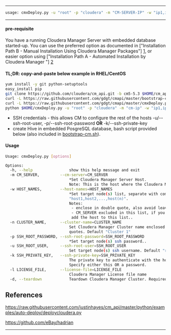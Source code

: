 ----
``` bash
usage: cmxDeploy.py -u "root" -p "cloudera" -m "CM-SERVER-IP" -w "ip1,ip2,ip3,..."
```
----

#### pre-requisite

You have a running Cloudera Manager Server with embedded database started-up. You can use the preferred option as documented in ["Installation Path B - Manual Installation Using Cloudera Manager Packages"] [1](http://www.cloudera.com/content/cloudera-content/cloudera-docs/CM5/latest/Cloudera-Manager-Installation-Guide/cm5ig_install_path_B.html?scroll=cmig_topic_6_6), or easier option using ["Installation Path A - Automated Installation by Cloudera Manager
"] [2](http://www.cloudera.com/content/cloudera-content/cloudera-docs/CM5/latest/Cloudera-Manager-Installation-Guide/cm5ig_install_path_A.html)

#### TL;DR: copy-and-paste below example in RHEL/CentOS
``` bash
yum install -y git python-setuptools
easy_install pip
git clone https://github.com/cloudera/cm_api.git -b cm5-5.3 $HOME/cm_api && pip install $HOME/cm_api/python
curl -L https://raw.githubusercontent.com/gdgt/cmapi/master/bootstrap-cm.sh | bash
curl -L https://raw.githubusercontent.com/gdgt/cmapi/master/cmxDeploy.py -o $HOME/cmxDeploy.py && chmod +x $HOME/cmxDeploy.py
python $HOME/cmxDeploy.py -u "root" -p "cloudera" -m "cm-ip" -w "ip1,ip2,ip3,..."
```
- SSH credentials - this allows CM to configure the rest of the hosts -u/--ssh-root-user, -p/--ssh-root-password **OR** -k/--ssh-private-key
- create Hive in embedded PosgreSQL database, bash script provided below (also included in [bootstrap-cm.sh](https://github.com/gdgt/cmapi/blob/master/bootstrap-cm.sh#L13-L21)). 

#### Usage
``` bash
Usage: cmxDeploy.py [options]

Options:
  -h, --help                show this help message and exit
  -m CM_SERVER,         --cm-server=CM_SERVER
                            *Set Cloudera Manager Server Host.
                            Note: This is the host where the Cloudera Management Services get installed.
  -w HOST_NAMES,        --host-names=HOST_NAMES
                            *Set target node(s) list, separate with comma eg: -w
                            "host1,host2,...,host(n)". 
                            Notes: 
                             - enclose in double quote, also avoid leaving spaces between commas.
                             - CM_SERVER excluded in this list, if you want install CDH Services in CM_SERVER 
                             add the host to this list..
  -n CLUSTER_NAME,      --cluster-name=CLUSTER_NAME
                            Set Cloudera Manager Cluster name enclosed in double
                            quotes. Default "Cluster 1"
  -p SSH_ROOT_PASSWORD, --ssh-root-password=SSH_ROOT_PASSWORD
                            *Set target node(s) ssh password..
  -u SSH_ROOT_USER,     --ssh-root-user=SSH_ROOT_USER
                            Set target node(s) ssh username. Default "root"
  -k SSH_PRIVATE_KEY,   --ssh-private-key=SSH_PRIVATE_KEY
                            The private key to authenticate with the hosts.
                            Specify either this OR a password.
  -l LICENSE_FILE,      --license-file=LICENSE_FILE
                            Cloudera Manager License file name
  -d, --teardown            Teardown Cloudera Manager Cluster. Required arguments "keep_cluster" or "remove_cluster".
```
## References
https://raw.githubusercontent.com/justinhayes/cm_api/master/python/examples/auto-deploy/deploycloudera.py

https://github.com/eBay/hadrian

----